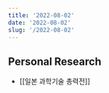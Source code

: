 ```yaml
---
title: '2022-08-02'
date: '2022-08-02'
slug: '/2022-08-02'
---
```


## Personal Research

- [[일본 과학기술 총력전]]

